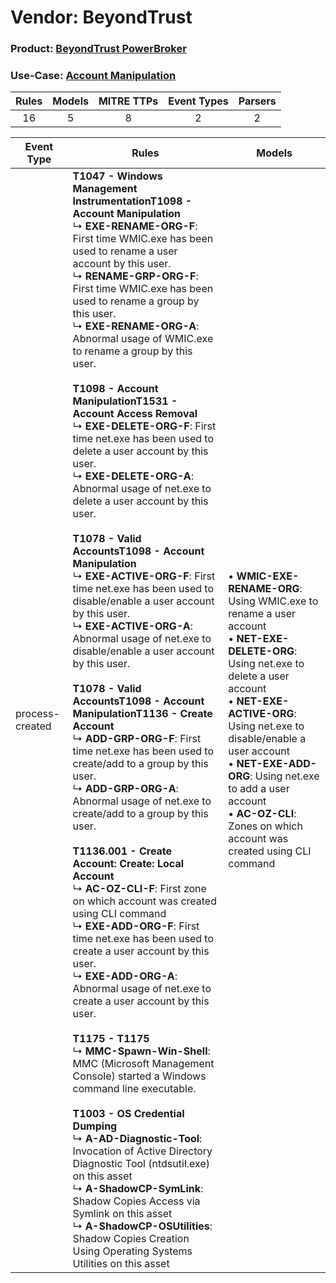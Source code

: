 Vendor: BeyondTrust
===================
### Product: [BeyondTrust PowerBroker](../ds_beyondtrust_beyondtrust_powerbroker.md)
### Use-Case: [Account Manipulation](../../../../UseCases/uc_account_manipulation.md)

| Rules | Models | MITRE TTPs | Event Types | Parsers |
|:-----:|:------:|:----------:|:-----------:|:-------:|
|  16   |   5    |     8      |      2      |    2    |

| Event Type      | Rules                                                                                                                                                                                                                                                                                                                                                                                                                                                                                                                                                                                                                                                                                                                                                                                                                                                                                                                                                                                                                                                                                                                                                                                                                                                                                                                                                                                                                                                                                                                                                                                                                                                                                                                                                                                                                                                                                                                                                                                                                                                                                                                                       | Models                                                                                                                                                                                                                                                                                                                                                                        |
| --------------- | ------------------------------------------------------------------------------------------------------------------------------------------------------------------------------------------------------------------------------------------------------------------------------------------------------------------------------------------------------------------------------------------------------------------------------------------------------------------------------------------------------------------------------------------------------------------------------------------------------------------------------------------------------------------------------------------------------------------------------------------------------------------------------------------------------------------------------------------------------------------------------------------------------------------------------------------------------------------------------------------------------------------------------------------------------------------------------------------------------------------------------------------------------------------------------------------------------------------------------------------------------------------------------------------------------------------------------------------------------------------------------------------------------------------------------------------------------------------------------------------------------------------------------------------------------------------------------------------------------------------------------------------------------------------------------------------------------------------------------------------------------------------------------------------------------------------------------------------------------------------------------------------------------------------------------------------------------------------------------------------------------------------------------------------------------------------------------------------------------------------------------------------- | ----------------------------------------------------------------------------------------------------------------------------------------------------------------------------------------------------------------------------------------------------------------------------------------------------------------------------------------------------------------------------- |
| process-created | <b>T1047 - Windows Management Instrumentation</b><b>T1098 - Account Manipulation</b><br> ↳ <b>EXE-RENAME-ORG-F</b>: First time WMIC.exe has been used to rename a user account by this user.<br> ↳ <b>RENAME-GRP-ORG-F</b>: First time WMIC.exe has been used to rename a group by this user.<br> ↳ <b>EXE-RENAME-ORG-A</b>: Abnormal usage of WMIC.exe to rename a group by this user.<br><br><b>T1098 - Account Manipulation</b><b>T1531 - Account Access Removal</b><br> ↳ <b>EXE-DELETE-ORG-F</b>: First time net.exe has been used to delete a user account by this user.<br> ↳ <b>EXE-DELETE-ORG-A</b>: Abnormal usage of net.exe to delete a user account by this user.<br><br><b>T1078 - Valid Accounts</b><b>T1098 - Account Manipulation</b><br> ↳ <b>EXE-ACTIVE-ORG-F</b>: First time net.exe has been used to disable/enable a user account by this user.<br> ↳ <b>EXE-ACTIVE-ORG-A</b>: Abnormal usage of net.exe to disable/enable a user account by this user.<br><br><b>T1078 - Valid Accounts</b><b>T1098 - Account Manipulation</b><b>T1136 - Create Account</b><br> ↳ <b>ADD-GRP-ORG-F</b>: First time net.exe has been used to create/add to a group by this user.<br> ↳ <b>ADD-GRP-ORG-A</b>: Abnormal usage of net.exe to create/add to a group by this user.<br><br><b>T1136.001 - Create Account: Create: Local Account</b><br> ↳ <b>AC-OZ-CLI-F</b>: First zone on which account was created using CLI command<br> ↳ <b>EXE-ADD-ORG-F</b>: First time net.exe has been used to create a user account by this user.<br> ↳ <b>EXE-ADD-ORG-A</b>: Abnormal usage of net.exe to create a user account by this user.<br><br><b>T1175 - T1175</b><br> ↳ <b>MMC-Spawn-Win-Shell</b>: MMC (Microsoft Management Console) started a Windows command line executable.<br><br><b>T1003 - OS Credential Dumping</b><br> ↳ <b>A-AD-Diagnostic-Tool</b>: Invocation of Active Directory Diagnostic Tool (ntdsutil.exe) on this asset<br> ↳ <b>A-ShadowCP-SymLink</b>: Shadow Copies Access via Symlink on this asset<br> ↳ <b>A-ShadowCP-OSUtilities</b>: Shadow Copies Creation Using Operating Systems Utilities on this asset |  • <b>WMIC-EXE-RENAME-ORG</b>: Using WMIC.exe to rename a user account<br> • <b>NET-EXE-DELETE-ORG</b>: Using net.exe to delete a user account<br> • <b>NET-EXE-ACTIVE-ORG</b>: Using net.exe to disable/enable a user account<br> • <b>NET-EXE-ADD-ORG</b>: Using net.exe to add a user account<br> • <b>AC-OZ-CLI</b>: Zones on which account was created using CLI command |